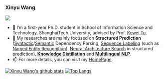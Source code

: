 ### Xinyu Wang

<!--
**wangxinyu0922/wangxinyu0922** is a ✨ _special_ ✨ repository because its `README.md` (this file) appears on your GitHub profile.

Here are some ideas to get you started:

- 🔭 I’m currently working on ...
- 🌱 I’m currently learning ...
- 👯 I’m looking to collaborate on ...
- 🤔 I’m looking for help with ...
- 💬 Ask me about ...
- 📫 How to reach me: ...
- 😄 Pronouns: ...
- ⚡ Fun fact: ...
-->

![](https://komarev.com/ghpvc/?username=wangxinyu0922)


- 🔭 I’m a first-year Ph.D. student in School of Information Science and Technology, ShanghaiTech University, advised by Prof. [Kewei Tu](http://faculty.sist.shanghaitech.edu.cn/faculty/tukw/).
- 🌱 My researches are mainly focused on **Structured Prediction** ([Syntactic](https://wangxinyu0922.github.io/publication/aacl-2020-second)/[Semantic](https://wangxinyu0922.github.io/publication/acl-2019-second) Dependency Parsing, [Sequence Labeling](https://wangxinyu0922.github.io/publication/emnlp-2020-ain) (such as [Named Entity Recognition](https://wangxinyu0922.github.io/publication/acl-2021-retrieval)), [Neural Architecture Search](https://wangxinyu0922.github.io/publication/acl-2021-ace) in structured prediction), [**Knowledge Distillation**](https://wangxinyu0922.github.io/publication/acl-2021-structural) and [**Multilingual NLP**](https://wangxinyu0922.github.io/publication/acl-2020-structure). 
- 📫 For more details, you can visit my [HomePage](wangxinyu0922.github.io).

[![Xinyu Wang's github stats](https://github-readme-stats.vercel.app/api?username=wangxinyu0922&count_private=true&theme=tokyonight&show_icons=true)](https://github.com/wangxinyu0922)
[![Top Langs](https://github-readme-stats.vercel.app/api/top-langs/?username=wangxinyu0922&layout=compact)](https://github.com/wangxinyu0922)
